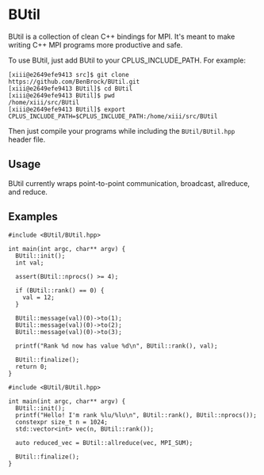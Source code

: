 # BUtil
BUtil is a collection of clean C++ bindings for MPI.  It's meant to make writing C++ MPI programs more productive and safe.

To use BUtil, just add BUtil to your CPLUS_INCLUDE_PATH.  For example:

```
[xiii@e2649efe9413 src]$ git clone https://github.com/BenBrock/BUtil.git
[xiii@e2649efe9413 BUtil]$ cd BUtil
[xiii@e2649efe9413 BUtil]$ pwd
/home/xiii/src/BUtil
[xiii@e2649efe9413 BUtil]$ export CPLUS_INCLUDE_PATH=$CPLUS_INCLUDE_PATH:/home/xiii/src/BUtil
```

Then just compile your programs while including the `BUtil/BUtil.hpp` header file.

## Usage
BUtil currently wraps point-to-point communication, broadcast, allreduce, and reduce.


## Examples
```
#include <BUtil/BUtil.hpp>

int main(int argc, char** argv) {
  BUtil::init();
  int val;
  
  assert(BUtil::nprocs() >= 4);
  
  if (BUtil::rank() == 0) {
    val = 12;
  }
  
  BUtil::message(val)(0)->to(1);
  BUtil::message(val)(0)->to(2);
  BUtil::message(val)(0)->to(3);
  
  printf("Rank %d now has value %d\n", BUtil::rank(), val);
  
  BUtil::finalize();
  return 0;
}
```

```
#include <BUtil/BUtil.hpp>

int main(int argc, char** argv) {
  BUtil::init();
  printf("Hello! I'm rank %lu/%lu\n", BUtil::rank(), BUtil::nprocs());
  constexpr size_t n = 1024;
  std::vector<int> vec(n, BUtil::rank());
  
  auto reduced_vec = BUtil::allreduce(vec, MPI_SUM);
  
  BUtil::finalize();
}
```
